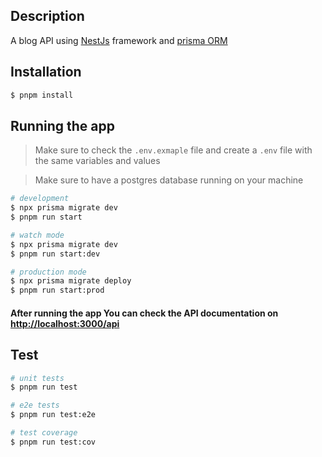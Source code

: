 ## Description

A blog API using [NestJs](https://github.com/nestjs/nest) framework and [prisma ORM](https://github.com/prisma/prisma)  

## Installation

```bash
$ pnpm install
```

## Running the app

> Make sure to check the `.env.exmaple` file and create a `.env` file with the same variables and values

> Make sure to have a postgres database running on your machine

```bash
# development
$ npx prisma migrate dev
$ pnpm run start

# watch mode
$ npx prisma migrate dev
$ pnpm run start:dev

# production mode
$ npx prisma migrate deploy
$ pnpm run start:prod
```

#### After running the app You can check the API documentation on [http://localhost:3000/api](http://localhost:3000/api)

## Test

```bash
# unit tests
$ pnpm run test

# e2e tests
$ pnpm run test:e2e

# test coverage
$ pnpm run test:cov
```

